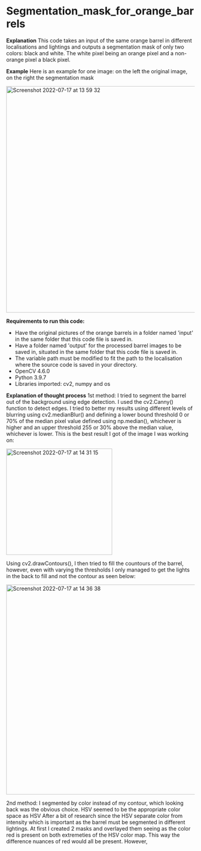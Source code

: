 # Segmentation_mask_for_orange_barrels

**Explanation**
This code takes an input of the same orange barrel in different localisations and lightings and outputs a segmentation mask of only two colors: black and white. The white pixel being an orange pixel and a non-orange pixel a black pixel.




**Example**
Here is an example for one image: on the left the original image, on the right the segmentation mask

<img width="603" alt="Screenshot 2022-07-17 at 13 59 32" src="https://user-images.githubusercontent.com/97196465/179397182-f59e3a6e-be33-45b1-8559-bfa7aef8ce84.png">





**Requirements to run this code:**
- Have the original pictures of the orange barrels in a folder named 'input' in the same folder that this code file is saved in.
- Have a folder named 'output' for the processed barrel images to be saved in, situated in the same folder that this code file is saved in.
- The variable path must be modified to fit the path to the localisation where the source code is saved in your directory.
- OpenCV 4.6.0
- Python 3.9.7
- Libraries imported: cv2, numpy and os



**Explanation of thought process**
1st method: I tried to segment the barrel out of the background using edge detection. I used the cv2.Canny() function to detect edges. I tried to better my results using different levels of blurring using cv2.medianBlur() and defining a lower bound threshold 0 or 70% of the median pixel value defined using np.median(), whichever is higher and an upper threshold 255 or 30% above the median value, whichever is lower. This is the best result I got of the image I was working on:

<img width="283" alt="Screenshot 2022-07-17 at 14 31 15" src="https://user-images.githubusercontent.com/97196465/179398414-c5544188-dc52-46ff-8d7f-f224c5c979de.png">

Using cv2.drawContours(), I then tried to fill the countours of the barrel, however, even with varying the thresholds I only managed to get the lights in the back to fill and not the contour as seen below:

<img width="559" alt="Screenshot 2022-07-17 at 14 36 38" src="https://user-images.githubusercontent.com/97196465/179398713-72b0f11c-2f4d-4243-9192-a34756b1810f.png">

2nd method: I segmented by color instead of my contour, which looking back was the obvious choice. HSV seemed to be the appropriate color space as HSV After a bit of research since the HSV separate color from intensity which is important as the barrel must be segmented in different lightings. At first I created 2 masks and overlayed them seeing as the color red is present on both extremeties of the HSV color map. This way the difference nuances of red would all be present. However, 
